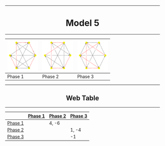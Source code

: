 <div align="center">

---
# Model 5 #
---
        
|<img src="./model5_phase_0.png" width="100" height="100"> |<img src="./model5_phase_1.png" width="100" height="100"> |<img src="./model5_phase_2.png" width="100" height="100"> |
|---|---|---|
|Phase 1|Phase 2|Phase 3|

---
## Web Table ##
---
        
||[Phase 1](./model5_phase_0.png)|[Phase 2](./model5_phase_1.png)|[Phase 3](./model5_phase_2.png)|
|---|---|---|---|
[Phase 1](./model5_phase_0.png)||4, -6||
[Phase 2](./model5_phase_1.png)|||1, -4|
[Phase 3](./model5_phase_2.png)|||-1|

</div>
